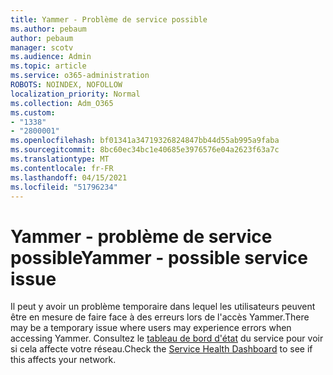 ```yaml
---
title: Yammer - Problème de service possible
ms.author: pebaum
author: pebaum
manager: scotv
ms.audience: Admin
ms.topic: article
ms.service: o365-administration
ROBOTS: NOINDEX, NOFOLLOW
localization_priority: Normal
ms.collection: Adm_O365
ms.custom:
- "1338"
- "2800001"
ms.openlocfilehash: bf01341a34719326824847bb44d55ab995a9faba
ms.sourcegitcommit: 8bc60ec34bc1e40685e3976576e04a2623f63a7c
ms.translationtype: MT
ms.contentlocale: fr-FR
ms.lasthandoff: 04/15/2021
ms.locfileid: "51796234"
---
```

# <a name="yammer---possible-service-issue"></a><span data-ttu-id="bf913-102">Yammer - problème de service possible</span><span class="sxs-lookup"><span data-stu-id="bf913-102">Yammer - possible service issue</span></span>

<span data-ttu-id="bf913-103">Il peut y avoir un problème temporaire dans lequel les utilisateurs peuvent être en mesure de faire face à des erreurs lors de l'accès Yammer.</span><span class="sxs-lookup"><span data-stu-id="bf913-103">There may be a temporary issue where users may experience errors when accessing Yammer.</span></span> <span data-ttu-id="bf913-104">Consultez le [tableau de bord d'état](https://admin.microsoft.com/AdminPortal/Home#/servicehealth) du service pour voir si cela affecte votre réseau.</span><span class="sxs-lookup"><span data-stu-id="bf913-104">Check the [Service Health Dashboard](https://admin.microsoft.com/AdminPortal/Home#/servicehealth) to see if this affects your network.</span></span>
